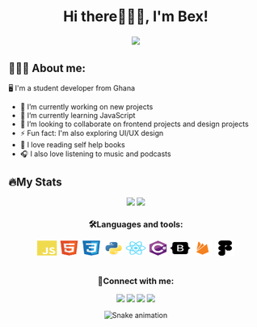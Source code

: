 <h1 align="center" > Hi there🙋🏿‍♀️, I'm Bex! </h1>
<h3 align="center"> <img  src="https://i.pinimg.com/originals/de/ea/52/deea52ac2d041eb485d545317b620c5d.gif"> </h3>



##  👩🏿‍💻 About me:
🖥️ I'm a student developer from Ghana
- 🔭 I’m currently working on new projects
- 🌱 I’m currently learning JavaScript
- 👯 I’m looking to collaborate on frontend projects and design projects
- ⚡ Fun fact: I'm also exploring UI/UX design
- 📔 I love reading self help books
- 🎧 I also love listening to music and podcasts


## 🔥My Stats
<div align="center">
<img height="130cm"src="https://github-readme-stats-sigma-five.vercel.app/api?username=rebeccaokine&show_icons=true&theme=midnight-purple&hide=prs">
<img height="130cm" src="https://github-readme-stats-sigma-five.vercel.app/api/top-langs/?username=rebeccaokine&layout=compact&theme=midnight-purple""(https://github.com/rebeccaokine/github-readme-stats)">
</div>

<div align="center">

### 🛠️Languages and tools:

<div style="display: inline_block">
  <img align="center" alt="Rebecca Okine-Js" height="30" width="40" src="https://raw.githubusercontent.com/devicons/devicon/master/icons/javascript/javascript-plain.svg">
  <img align="center" alt="Rebecca Okine-HTML" height="30" width="40" src="https://raw.githubusercontent.com/devicons/devicon/master/icons/html5/html5-original.svg">
  <img align="center" alt="Rebecca Okine-CSS" height="30" width="40" src="https://raw.githubusercontent.com/devicons/devicon/master/icons/css3/css3-original.svg">
  <img align="center" alt="Rebecca Okine-Python" height="30" width="40" src="https://raw.githubusercontent.com/devicons/devicon/master/icons/python/python-original.svg">
  <img align="center" alt="Rebecca Okine-React" height="30" width="40" src="https://raw.githubusercontent.com/devicons/devicon/master/icons/react/react-original.svg">
  <img align="center" alt="Rebecca Okine-Csharp" height="30" width="40" src="https://raw.githubusercontent.com/devicons/devicon/master/icons/csharp/csharp-original.svg">
   <img align="center" alt="Rebecca Okine-Bootstrap" height="30" width="40" src="https://raw.githubusercontent.com/devicons/devicon/master/icons/bootstrap/bootstrap-plain.svg">
  <img align="center" alt="Rebecca Okine-Firebase" height="30" width="40" src="https://raw.githubusercontent.com/devicons/devicon/master/icons/firebase/firebase-plain.svg">
  <img align="center" alt="Rebecca Okine-Figma" height="30" width="40" src="https://raw.githubusercontent.com/devicons/devicon/master/icons/figma/figma-plain.svg">  
</div>
</div>

<div align="center">
<br>

### 💜Connect with me: 

<a href="https://www.youtube.com/channel/UCN3cxmA22sWxPNRIFccBPNA" target="_blank"><img src="https://img.shields.io/badge/YouTube-FF0000?style=for-the-badge&logo=youtube&logoColor=white" target="_blank"></a>
  <a href="https://instagram.com/bexszn" target="_blank"><img src="https://img.shields.io/badge/-Instagram-%23E4405F?style=for-the-badge&logo=instagram&logoColor=white" target="_blank"></a>
  <a href = "mailto:rebeccaokine.na@gmail.com"><img src="https://img.shields.io/badge/-Gmail-%23333?style=for-the-badge&logo=gmail&logoColor=white" target="_blank"></a>
  <a href="https://www.linkedin.com/in/rebeccaokine/" target="_blank"><img src="https://img.shields.io/badge/-LinkedIn-%230077B5?style=for-the-badge&logo=linkedin&logoColor=white" target="_blank"></a> 


![Snake animation](https://github.com/rebeccaokine/rebeccaokine/blob/output/github-contribution-grid-snake.svg)

</div>





